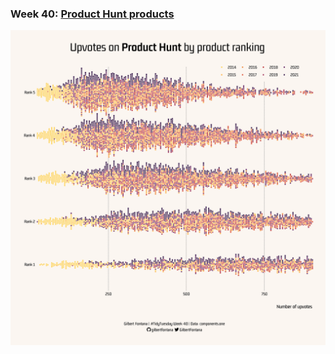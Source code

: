 ### Week 40: [Product Hunt products](https://github.com/gilbertfontana/TidyTuesday/tree/main/Week40)
![](https://github.com/gilbertfontana/TidyTuesday/blob/main/Week40/tidytuesday_week_40.png)
